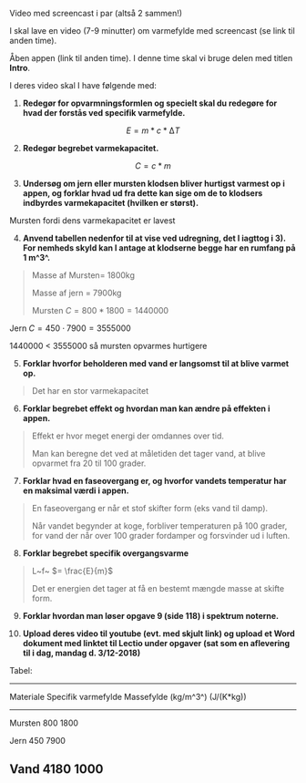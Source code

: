 Video med screencast i par (altså 2 sammen!)

I skal lave en video (7-9 minutter) om varmefylde med screencast (se
link til anden time).

Åben appen (link til anden time). I denne time skal vi bruge delen med
titlen **Intro**.

I deres video skal I have følgende med:

1)  **Redegør for opvarmningsformlen og specielt skal du redegøre for
    hvad der forstås ved specifik varmefylde.**

$$E = m*c*\mathrm{\Delta}T$$

2)  **Redegør begrebet varmekapacitet.**

$$C = c*m$$

3)  **Undersøg om jern eller mursten klodsen bliver hurtigst varmest op
    i appen, og forklar hvad ud fra dette kan sige om de to klodsers
    indbyrdes varmekapacitet (hvilken er størst).**

Mursten fordi dens varmekapacitet er lavest

4)  **Anvend tabellen nedenfor til at vise ved udregning, det I iagttog
    i 3). For nemheds skyld kan I antage at klodserne begge har en
    rumfang på 1 m^3^.**

> Masse af Mursten= 1800kg
>
> Masse af jern = 7900kg
>
> Mursten $C = 800*1800 = 1440000$

Jern $C = 450 \cdot 7900 = 3555000$

1440000 \< 3555000 så mursten opvarmes hurtigere

5)  **Forklar hvorfor beholderen med vand er langsomst til at blive
    varmet op.**

> Det har en stor varmekapacitet

6)  **Forklar begrebet effekt og hvordan man kan ændre på effekten i
    appen.**

> Effekt er hvor meget energi der omdannes over tid.
>
> Man kan beregne det ved at måletiden det tager vand, at blive opvarmet
> fra 20 til 100 grader.

7)  **Forklar hvad en faseovergang er, og hvorfor vandets temperatur har
    en maksimal værdi i appen.**

> En faseovergang er når et stof skifter form (eks vand til damp).
>
> Når vandet begynder at koge, forbliver temperaturen på 100 grader, for
> vand der når over 100 grader fordamper og forsvinder ud i luften.

8)  **Forklar begrebet specifik overgangsvarme**

> L~f~ $= \frac{E}{m}$
>
> Det er energien det tager at få en bestemt mængde masse at skifte
> form.

9)  **Forklar hvordan man løser opgave 9 (side 118) i spektrum
    noterne.**

10) **Upload deres video til youtube (evt. med skjult link) og upload et
    Word dokument med linktet til Lectio under opgaver (sat som en
    aflevering til i dag, mandag d. 3/12-2018)**

Tabel:

  -----------------------------------------------------------------------
  Materiale               Specifik varmefylde     Massefylde (kg/m^3^)
                          (J/(K\*kg))             
  ----------------------- ----------------------- -----------------------
  Mursten                 800                     1800

  Jern                    450                     7900

  Vand                    4180                    1000
  -----------------------------------------------------------------------
